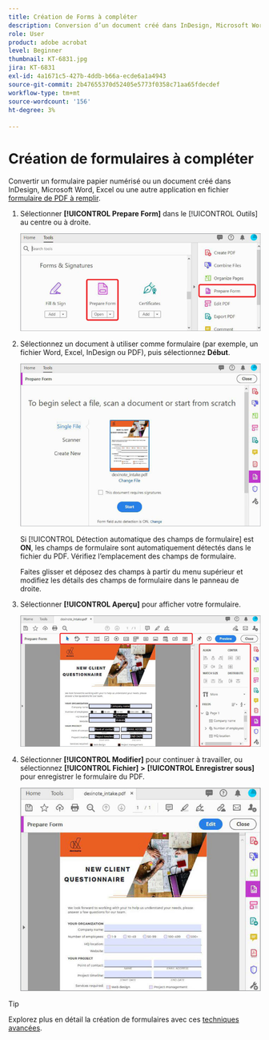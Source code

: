 ```yaml
---
title: Création de Forms à compléter
description: Conversion d’un document créé dans InDesign, Microsoft Word ou Excel en formulaire PDF à compléter
role: User
product: adobe acrobat
level: Beginner
thumbnail: KT-6831.jpg
jira: KT-6831
exl-id: 4a1671c5-427b-4ddb-b66a-ecde6a1a4943
source-git-commit: 2b47655370d52405e5773f0358c71aa65fdecdef
workflow-type: tm+mt
source-wordcount: '156'
ht-degree: 3%

---
```


# Création de formulaires à compléter

Convertir un formulaire papier numérisé ou un document créé dans InDesign, Microsoft Word, Excel ou une autre application en fichier [formulaire de PDF à remplir](https://www.adobe.com/fr/acrobat/online/sign-pdf.html).

1. Sélectionner **[!UICONTROL Prepare Form]** dans le [!UICONTROL Outils] au centre ou à droite.

   ![Étape 1 du formulaire](../assets/Form_1.png)

1. Sélectionnez un document à utiliser comme formulaire (par exemple, un fichier Word, Excel, InDesign ou PDF), puis sélectionnez **Début**.

   ![Étape 2 du formulaire](../assets/Form_2.png)

   Si [!UICONTROL Détection automatique des champs de formulaire] est **ON**, les champs de formulaire sont automatiquement détectés dans le fichier du PDF. Vérifiez l’emplacement des champs de formulaire.

   Faites glisser et déposez des champs à partir du menu supérieur et modifiez les détails des champs de formulaire dans le panneau de droite.

1. Sélectionner **[!UICONTROL Aperçu]** pour afficher votre formulaire.

   ![Étape 3 du formulaire](../assets/Form_3.png)

1. Sélectionner **[!UICONTROL Modifier]** pour continuer à travailler, ou sélectionnez **[!UICONTROL Fichier]** **>** **[!UICONTROL Enregistrer sous]** pour enregistrer le formulaire du PDF.

   ![Étape 4 du formulaire](../assets/Form_4.png)

>[!TIP]
>
>Explorez plus en détail la création de formulaires avec ces [techniques avancées](../advanced-tasks/advancedforms.md).